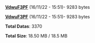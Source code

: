 [**VdwuF3PF**](/data/VdwuF3PF.txt) (16/11/22 - 15:51)- 9283 bytes

[**VdwuF3PF**](/data/VdwuF3PF.txt) (16/11/22 - 15:51)- 9283 bytes

**Total Datas**: 3370

**Total Size**: 18.50 MB / 18.5 MB